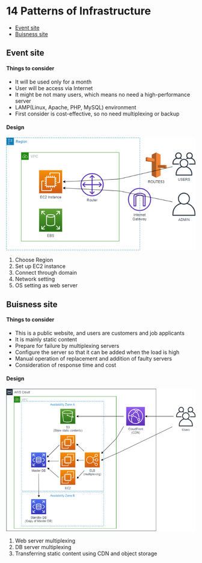 # 14 Patterns of Infrastructure

- [Event site](#Event-site)
- [Buisness site](#Buisness-site)



## Event site

#### Things to consider

- It will be used only for a month
- User will be access via Internet
- It might be not many users, which means no need a high-performance server
- LAMP(Linux, Apache, PHP, MySQL) environment
- First consider is cost-effective, so no need multiplexing or backup

#### Design

![Image](/images/eventsite.png)

1. Choose Region
2. Set up EC2 instance
3. Connect through domain
4. Network setting
5. OS setting as web server


## Buisness site

#### Things to consider

- This is a public website, and users are customers and job applicants
- It is mainly static content
- Prepare for failure by multiplexing servers
- Configure the server so that it can be added when the load is high
- Manual operation of replacement and addition of faulty servers
- Consideration of response time and cost


#### Design

![Image](/images/buisnesssite.png)

1. Web server multiplexing
2. DB server multiplexing
3. Transferring static content using CDN and object storage

